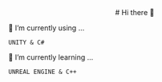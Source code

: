 <center> # Hi there 👋 </center>
  
🔭 I’m currently using ...
```
UNITY & C#
```

🌱 I’m currently learning ...
```
UNREAL ENGINE & C++
```


<!--
**JUNSUNG06/JUNSUNG06** is a ✨ _special_ ✨ repository because its `README.md` (this file) appears on your GitHub profile.

Here are some ideas to get you started:

- 
- 
- 👯 I’m looking to collaborate on ...
- 🤔 I’m looking for help with ...
- 💬 Ask me about ...
- 📫 How to reach me: ...
- 😄 Pronouns: ...
- ⚡ Fun fact: ...
-->
